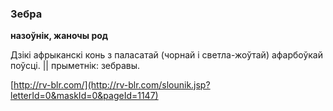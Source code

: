 ### Зебра
**назоўнік, жаночы род**

Дзікі афрыканскі конь з паласатай (чорнай і светла-жоўтай) афарбоўкай поўсці. || прыметнік: зебравы.

<a rel="author">[http://rv-blr.com/](http://rv-blr.com/slounik.jsp?letterId=0&maskId=0&pageId=1147)</a>
